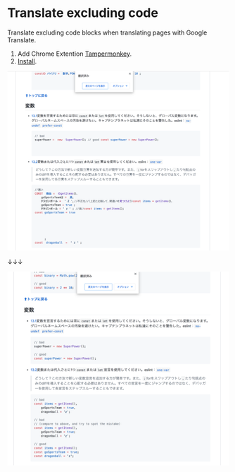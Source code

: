 # Translate excluding code

Translate excluding code blocks when translating pages with Google Translate.

1. Add Chrome Extention [Tampermonkey](https://chrome.google.com/webstore/detail/tampermonkey/dhdgffkkebhmkfjojejmpbldmpobfkfo).
2. [Install](https://github.com/nkmr-jp/userscripts/raw/master/Translate_excluding_code/script.user.js). 


![before](before.png)

↓↓↓

![after](after.png)
